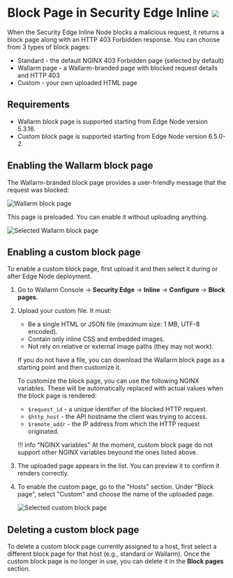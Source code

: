 [custom-block-page-selection]: ../../../images/configuration-guides/custom-block-page-selection.png
[wallarm-block-page-selection]: ../../../images/configuration-guides/wallarm-block-page-selection.png

# Block Page in Security Edge Inline <a href="../../../../about-wallarm/subscription-plans/#security-edge-paid-plan"><img src="../../../../images/security-edge-tag.svg" style="border: none;"></a>

When the Security Edge Inline Node blocks a malicious request, it returns a block page along with an HTTP 403 Forbidden response. You can choose from 3 types of block pages:

* Standard - the default NGINX 403 Forbidden page (selected by default)
* Wallarm page - a Wallarm-branded page with blocked request details and HTTP 403
* Custom - your own uploaded HTML page

## Requirements

* Wallarm block page is supported starting from Edge Node version 5.3.16.
* Custom block page is supported starting from Edge Node version 6.5.0-2.

## Enabling the Wallarm block page

The Wallarm-branded block page provides a user-friendly message that the request was blocked:

![Wallarm block page](../../../images/configuration-guides/blocking-page-provided-by-wallarm-6.x.png)

This page is preloaded. You can enable it without uploading anything.

![Selected Wallarm block page][wallarm-block-page-selection]

## Enabling a custom block page

To enable a custom block page, first upload it and then select it during or after Edge Node deployment.

1. Go to Wallarm Console → **Security Edge** → **Inline** → **Configure** → **Block pages**.
1. Upload your custom file. It must:

    * Be a single HTML or JSON file (maximum size: 1 MB, UTF-8 encoded).
    * Contain only inline CSS and embedded images. 
    * Not rely on relative or external image paths (they may not work). 

    If you do not have a file, you can download the Wallarm block page as a starting point and then customize it.

    To customize the block page, you can use the following NGINX variables. These will be automatically replaced with actual values when the block page is rendered:

    * `$request_id` - a unique identifier of the blocked HTTP request.
    * `$http_host` - the API hostname the client was trying to access.
    * `$remote_addr` - the IP address from which the HTTP request originated.

    !!! info "NGINX variables"
        At the moment, сustom block page do not support other NGINX variables beyound the ones listed above.

1. The uploaded page appears in the list. You can preview it to confirm it renders correctly.
1. To enable the custom page, go to the "Hosts" section. Under "Block page", select "Custom" and choose the name of the uploaded page.

    ![Selected custom block page][custom-block-page-selection]

## Deleting a custom block page

To delete a custom block page currently assigned to a host, first select a different block page for that host (e.g., standard or Wallarm). Once the custom block page is no longer in use, you can delete it in the **Block pages** section.
